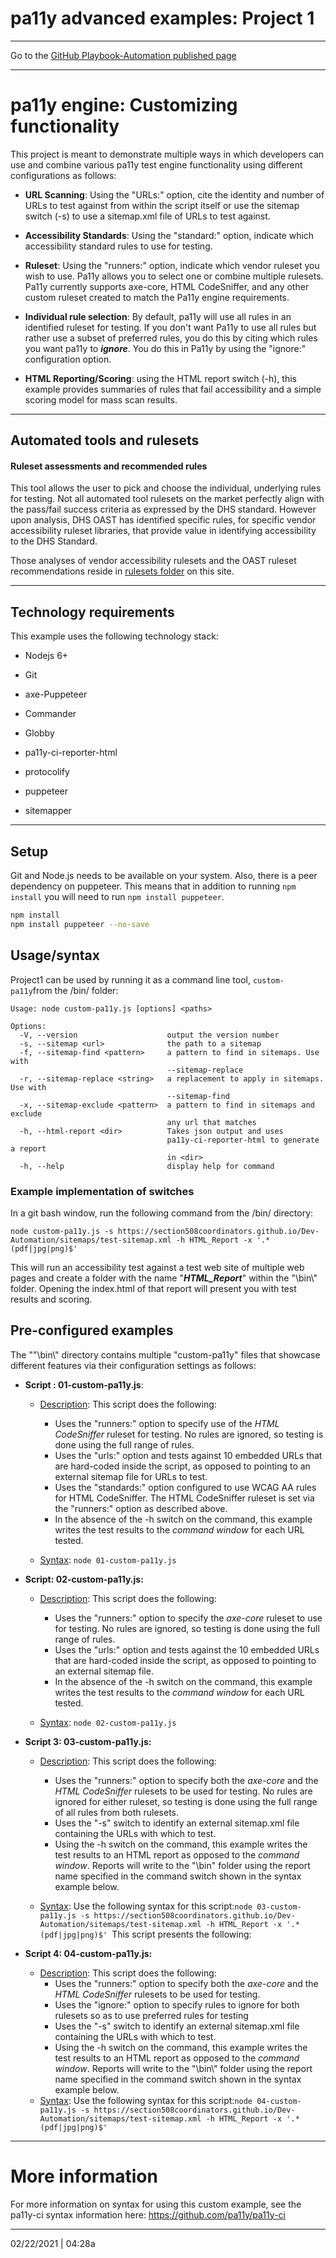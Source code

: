 # pa11y advanced examples: Project 1

---

Go to the [GitHub Playbook-Automation published page](https://section508coordinators.github.io/Dev-Automation/)

---

# pa11y engine: Customizing functionality

This project is meant to demonstrate multiple ways in which developers can use and combine various pa11y test engine functionality using different configurations as follows:

- **URL Scanning**: Using the "URLs:" option, cite the identity and number of URLs to test against from within the script itself or use the sitemap switch (-s)  to use a sitemap.xml file of URLs to test against.
- **Accessibility Standards**: Using the "standard:" option, indicate which accessibility standard rules to use for testing.
- **Ruleset**: Using the "runners:" option, indicate which vendor ruleset you wish to use. Pa11y allows you to select one or combine multiple rulesets. Pa11y currently supports axe-core, HTML CodeSniffer, and any other custom ruleset created to match the Pa11y engine requirements.
- **Individual rule selection**: By default, pa11y will use all rules in an identified ruleset for testing. If you don't want Pa11y to use all rules but rather use a subset of preferred rules, you do this by citing which rules you want pa11y to ***ignore***.  You do this in Pa11y by using the "ignore:" configuration option. 

- **HTML Reporting/Scoring**: using the HTML report switch (-h), this example provides summaries of rules that fail accessibility and  a simple scoring model for mass scan results. 

---

## Automated tools and rulesets

#### Ruleset assessments and recommended rules

This tool allows the user to pick and choose the individual, underlying rules for testing. Not all automated tool rulesets on the market perfectly align with the pass/fail success criteria as expressed by the DHS standard. However upon analysis, DHS OAST has identified specific rules, for specific vendor accessibility ruleset libraries, that provide value in identifying accessibility to the DHS Standard.

Those analyses of vendor accessibility rulesets and the OAST ruleset recommendations reside in [rulesets folder](/rulesets) on this site.

---

## Technology requirements

This example uses the following technology stack:

- Nodejs 6+

- Git

- axe-Puppeteer

- Commander

- Globby

- pa11y-ci-reporter-html

- protocolify

- puppeteer

- sitemapper
  

---

## Setup

Git and Node.js needs to be available on your system. Also, there is a peer dependency on puppeteer. This means that in addition to running `npm install` you will need to run `npm install puppeteer`.

```sh
npm install
npm install puppeteer --no-save
```


## Usage/syntax

Project1 can be used by running it as a command line tool, `custom-pa11y`from the /bin/ folder:

```
Usage: node custom-pa11y.js [options] <paths>

Options:
  -V, --version                    output the version number
  -s, --sitemap <url>              the path to a sitemap
  -f, --sitemap-find <pattern>     a pattern to find in sitemaps. Use with
                                   --sitemap-replace
  -r, --sitemap-replace <string>   a replacement to apply in sitemaps. Use with
                                   --sitemap-find
  -x, --sitemap-exclude <pattern>  a pattern to find in sitemaps and exclude
                                   any url that matches
  -h, --html-report <dir>          Takes json output and uses
                                   pa11y-ci-reporter-html to generate a report
                                   in <dir>
  -h, --help                       display help for command
```

### Example implementation of switches

In a git bash window, run the following command from the /bin/ directory:

`node custom-pa11y.js -s https://section508coordinators.github.io/Dev-Automation/sitemaps/test-sitemap.xml -h HTML_Report -x '.*(pdf|jpg|png)$'`

This will run an accessibility test against a test web site of multiple web pages and create a folder with the name "***HTML_Report***" within the  "\bin\\" folder. Opening the index.html of that report will present you with test results and scoring.

## Pre-configured examples

The ""\bin\\" directory contains multiple "custom-pa11y" files that showcase different features via their configuration settings as follows:

- **Script : 01-custom-pa11y.js**: 
  
  - <u>Description</u>: This script does the following:
  
    - Uses the "runners:" option to specify use of the *HTML CodeSniffer* ruleset for testing. No rules are ignored, so testing is done using the full range of rules. 
    - Uses the "urls:" option and tests against 10 embedded URLs that are hard-coded inside the script, as opposed to pointing to an external sitemap file for URLs to test. 
    - Uses the "standards:" option configured to use WCAG AA rules for HTML CodeSniffer. The HTML CodeSniffer ruleset is set via the "runners:" option as described above.
    - In the absence of the -h switch on the command, this example writes the test results to the *command window* for each URL tested.  
  
  - <u>Syntax</u>: `node 01-custom-pa11y.js`
  
    
  
- **Script: 02-custom-pa11y.js:** 
  
  - <u>Description</u>: This script does the following:
    
    - Uses the "runners:" option to specify the *axe-core* ruleset to use for testing. No rules are ignored, so testing is done using the full range of rules.
    - Uses the "urls:" option and tests against the 10 embedded URLs that are hard-coded inside the script, as opposed to pointing to an external sitemap file.
    - In the absence of the -h switch on the command, this example writes the test results to the *command window* for each URL tested. 
    
  - <u>Syntax</u>: `node 02-custom-pa11y.js`
  
    
  
- **Script 3: 03-custom-pa11y.js:** 

  - <u>Description</u>: This script does the following:

    - Uses the "runners:" option to specify both the *axe-core* and the *HTML CodeSniffer* rulesets to be used for testing. No rules are ignored for either ruleset, so testing is done using the full range of all rules from both rulesets.
    - Uses the "-s" switch to identify an external sitemap.xml file containing the URLs with which to test.
    - Using the -h switch on the command, this example writes the test results to an HTML report as opposed to the *command window*. Reports will write to the "\bin\" folder using the report name specified in the command switch shown in the syntax example below.

  - <u>Syntax</u>: Use the following syntax for this script:`node 03-custom-pa11y.js -s https://section508coordinators.github.io/Dev-Automation/sitemaps/test-sitemap.xml -h HTML_Report -x '.*(pdf|jpg|png)$' `This script presents the following:

    

- **Script 4:  04-custom-pa11y.js:** 

  - <u>Description</u>: This script does the following:
    - Uses the "runners:" option to specify both the *axe-core* and the *HTML CodeSniffer* rulesets to be used for testing. 
    - Uses the "ignore:" option to specify rules to ignore for both rulesets so as to use preferred rules for testing
    - Uses the "-s" switch to identify an external sitemap.xml file containing the URLs with which to test.
    - Using the -h switch on the command, this example writes the test results to an HTML report as opposed to the *command window*. Reports will write to the "\bin\\" folder using the report name specified in the command switch shown in the syntax example below.
  - <u>Syntax</u>: Use the following syntax for this script:`node 04-custom-pa11y.js -s https://section508coordinators.github.io/Dev-Automation/sitemaps/test-sitemap.xml -h HTML_Report -x '.*(pdf|jpg|png)$' `

---

# More information

For more information on syntax for using this custom example, see the pa11y-ci syntax information here: https://github.com/pa11y/pa11y-ci 

---

02/22/2021 | 04:28a
